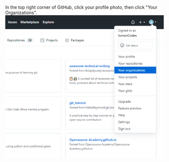 In the top right corner of GitHub, click your profile photo, then click "Your Organizations".  
![organization icons](/assets/images/help/profile/Github_orgs.png)
